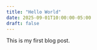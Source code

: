 ```yaml
---
title: "Hello World"
date: 2025-09-01T10:00:00-05:00
draft: false
---
```


This is my first blog post. 
